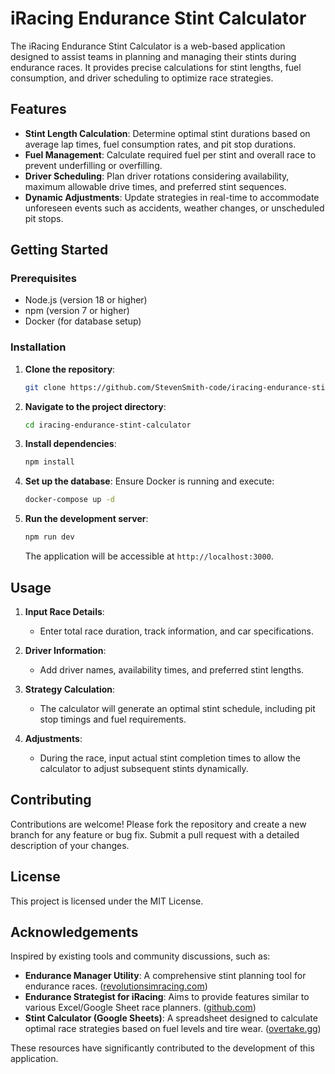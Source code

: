 # iRacing Endurance Stint Calculator

The iRacing Endurance Stint Calculator is a web-based application designed to assist teams in planning and managing their stints during endurance races. It provides precise calculations for stint lengths, fuel consumption, and driver scheduling to optimize race strategies.

## Features

- **Stint Length Calculation**: Determine optimal stint durations based on average lap times, fuel consumption rates, and pit stop durations.
- **Fuel Management**: Calculate required fuel per stint and overall race to prevent underfilling or overfilling.
- **Driver Scheduling**: Plan driver rotations considering availability, maximum allowable drive times, and preferred stint sequences.
- **Dynamic Adjustments**: Update strategies in real-time to accommodate unforeseen events such as accidents, weather changes, or unscheduled pit stops.

## Getting Started

### Prerequisites

- Node.js (version 18 or higher)
- npm (version 7 or higher)
- Docker (for database setup)

### Installation

1. **Clone the repository**:
   ```bash
   git clone https://github.com/StevenSmith-code/iracing-endurance-stint-calculator.git
   ```

2. **Navigate to the project directory**:
   ```bash
   cd iracing-endurance-stint-calculator
   ```

3. **Install dependencies**:
   ```bash
   npm install
   ```

4. **Set up the database**:
   Ensure Docker is running and execute:
   ```bash
   docker-compose up -d
   ```

5. **Run the development server**:
   ```bash
   npm run dev
   ```
   The application will be accessible at `http://localhost:3000`.

## Usage

1. **Input Race Details**:
   - Enter total race duration, track information, and car specifications.

2. **Driver Information**:
   - Add driver names, availability times, and preferred stint lengths.

3. **Strategy Calculation**:
   - The calculator will generate an optimal stint schedule, including pit stop timings and fuel requirements.

4. **Adjustments**:
   - During the race, input actual stint completion times to allow the calculator to adjust subsequent stints dynamically.

## Contributing

Contributions are welcome! Please fork the repository and create a new branch for any feature or bug fix. Submit a pull request with a detailed description of your changes.

## License

This project is licensed under the MIT License.

## Acknowledgements

Inspired by existing tools and community discussions, such as:

- **Endurance Manager Utility**: A comprehensive stint planning tool for endurance races. ([revolutionsimracing.com](https://revolutionsimracing.com/threads/endurance-manager-utility.2395/?utm_source=chatgpt.com))
- **Endurance Strategist for iRacing**: Aims to provide features similar to various Excel/Google Sheet race planners. ([github.com](https://github.com/geeves/endurance-strategist?utm_source=chatgpt.com))
- **Stint Calculator (Google Sheets)**: A spreadsheet designed to calculate optimal race strategies based on fuel levels and tire wear. ([overtake.gg](https://www.overtake.gg/threads/stint-calculator-google-sheets.168295/?utm_source=chatgpt.com))

These resources have significantly contributed to the development of this application.

